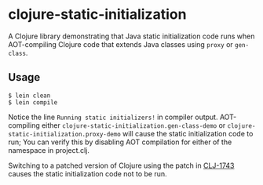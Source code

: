 # clojure-static-initialization

A Clojure library demonstrating that Java static initialization code runs when AOT-compiling Clojure code that extends Java classes using `proxy` or
`gen-class`.

## Usage

```
$ lein clean
$ lein compile
```

Notice the line `Running static initializers!` in compiler output.
AOT-compiling either `clojure-static-initialization.gen-class-demo` or
`clojure-static-initialization.proxy-demo` will cause the static initialization
code to run; You can verify this by disabling AOT compilation for either of the
namespace in project.clj.

Switching to a patched version of Clojure using the patch in  [CLJ-1743](http://dev.clojure.org/jira/browse/CLJ-1743) causes the static initialization code not to be run.

